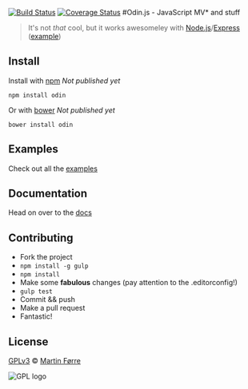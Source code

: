 [![Build Status](https://travis-ci.org/MartinForre/odin.png?branch=master&v=1)](https://travis-ci.org/MartinForre/odin) [![Coverage Status](https://coveralls.io/repos/MartinForre/odin/badge.png?branch=master&v=1)](https://coveralls.io/r/MartinForre/odin?branch=master)
#Odin.js - JavaScript MV* and stuff 
> It's not _that_ cool, but it works awesomeley with [Node.js](http://nodejs.org/)/[Express](http://expressjs.com/) ([example](https://github.com/MartinForre/odin/tree/master/examples))


## Install

Install with [npm](https://npmjs.org/package/odin) _Not published yet_

```
npm install odin
```

Or with [bower](http://bower.io/) _Not published yet_

```
bower install odin
```

## Examples
Check out all the [examples](https://github.com/MartinForre/odin/tree/master/examples)

## Documentation
Head on over to the [docs](http://martinforre.github.io/odin/docs)

## Contributing
- Fork the project
- `npm install -g gulp`
- `npm install`
- Make some **fabulous** changes (pay attention to the .editorconfig!)
- `gulp test`
- Commit && push
- Make a pull request
- Fantastic!

## License
[GPLv3](http://www.gnu.org/licenses/gpl-3.0.txt) © [Martin Førre](https://github.com/martinforre)

![GPL logo](http://www.gnu.org/graphics/gplv3-88x31.png "GPL logo")
